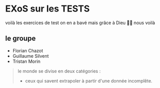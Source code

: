 
# EXoS sur les TESTS

voilà les exercices de test
on en a bavé mais grâce à Dieu 🙌🙌 nous voilà

## le groupe

- Florian Chazot
- Guillaume Silvent
- Tristan Morin

> le monde se divise en deux catégories :
> - ceux qui savent extrapoler à partir d'une donnée incomplête.
